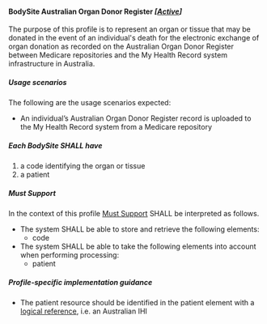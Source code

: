 #### BodySite Australian Organ Donor Register *[[Active](http://hl7.org/fhir/STU3/valueset-publication-status.html)]*

The purpose of this profile is to represent an organ or tissue that may be donated in the event of an individual's death for the electronic exchange of organ donation as recorded on the Australian Organ Donor Register between Medicare repositories and the My Health Record system infrastructure in Australia.


##### **Usage scenarios**
The following are the usage scenarios expected:
* An individual’s Australian Organ Donor Register record is uploaded to the My Health Record system from a Medicare repository


##### **Each BodySite SHALL have**
1. a code identifying the organ or tissue
1. a patient


##### **Must Support**
In the context of this profile [Must Support](http://hl7.org/fhir/STU3/conformance-rules.html#mustSupport) SHALL be interpreted as follows.
* The system SHALL be able to store and retrieve the following elements:
    * code
* The system SHALL be able to take the following elements into account when performing processing:
    * patient


##### **Profile-specific implementation guidance**
* The patient resource should be identified in the patient element with a [logical reference](https://www.hl7.org/fhir/STU3/references.html#logical), i.e. an Australian IHI


